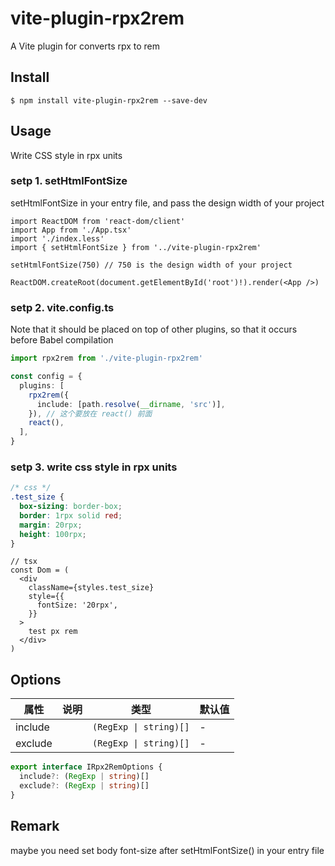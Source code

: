 # vite-plugin-rpx2rem

A Vite plugin for converts rpx to rem

## Install

```shell
$ npm install vite-plugin-rpx2rem --save-dev
```

## Usage

Write CSS style in rpx units

### setp 1. setHtmlFontSize

setHtmlFontSize in your entry file, and pass the design width of your project

```tsx
import ReactDOM from 'react-dom/client'
import App from './App.tsx'
import './index.less'
import { setHtmlFontSize } from '../vite-plugin-rpx2rem'

setHtmlFontSize(750) // 750 is the design width of your project

ReactDOM.createRoot(document.getElementById('root')!).render(<App />)
```

### setp 2. vite.config.ts

Note that it should be placed on top of other plugins, so that it occurs before Babel compilation

```ts
import rpx2rem from './vite-plugin-rpx2rem'

const config = {
  plugins: [
    rpx2rem({
      include: [path.resolve(__dirname, 'src')],
    }), // 这个要放在 react() 前面
    react(),
  ],
}
```

### setp 3. write css style in rpx units

```css
/* css */
.test_size {
  box-sizing: border-box;
  border: 1rpx solid red;
  margin: 20rpx;
  height: 100rpx;
}
```

```tsx
// tsx
const Dom = (
  <div
    className={styles.test_size}
    style={{
      fontSize: '20rpx',
    }}
  >
    test px rem
  </div>
)
```

## Options

| 属性    | 说明 | 类型                   | 默认值 |
| ------- | ---- | ---------------------- | ------ |
| include |      | `(RegExp \| string)[]` | -      |
| exclude |      | `(RegExp \| string)[]` | -      |

```ts
export interface IRpx2RemOptions {
  include?: (RegExp | string)[]
  exclude?: (RegExp | string)[]
}
```

## Remark

maybe you need set body font-size after setHtmlFontSize() in your entry file
